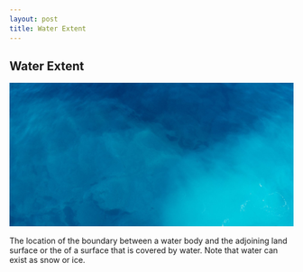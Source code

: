 ```yaml
---
layout: post
title: Water Extent
---
```


## Water Extent

![Water Extent](/assets/img/wales/big/water-extent.jpg)

The location of the boundary between a water body and the adjoining land surface or the of a surface that is covered by water. Note that water can exist as snow or ice.